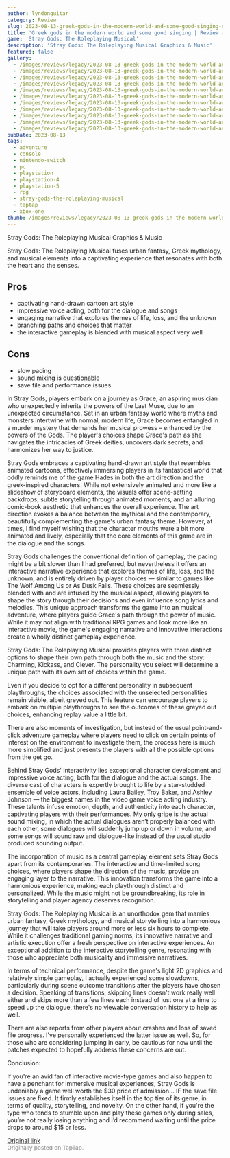 ```yaml
---
author: lyndonguitar
category: Review
slug: 2023-08-13-greek-gods-in-the-modern-world-and-some-good-singing-review-stray-gods-the-roleplaying
title: 'Greek gods in the modern world and some good singing | Review - Stray Gods: The Roleplaying Musical'
game: 'Stray Gods: The Roleplaying Musical'
description: 'Stray Gods: The Roleplaying Musical Graphics & Music'
featured: false
gallery:
  - /images/reviews/legacy/2023-08-13-greek-gods-in-the-modern-world-and-some-good-singing--review---stray-gods-the-roleplaying-0.avif
  - /images/reviews/legacy/2023-08-13-greek-gods-in-the-modern-world-and-some-good-singing--review---stray-gods-the-roleplaying-1.avif
  - /images/reviews/legacy/2023-08-13-greek-gods-in-the-modern-world-and-some-good-singing--review---stray-gods-the-roleplaying-2.avif
  - /images/reviews/legacy/2023-08-13-greek-gods-in-the-modern-world-and-some-good-singing--review---stray-gods-the-roleplaying-3.avif
  - /images/reviews/legacy/2023-08-13-greek-gods-in-the-modern-world-and-some-good-singing--review---stray-gods-the-roleplaying-4.avif
  - /images/reviews/legacy/2023-08-13-greek-gods-in-the-modern-world-and-some-good-singing--review---stray-gods-the-roleplaying-5.avif
  - /images/reviews/legacy/2023-08-13-greek-gods-in-the-modern-world-and-some-good-singing--review---stray-gods-the-roleplaying-6.avif
  - /images/reviews/legacy/2023-08-13-greek-gods-in-the-modern-world-and-some-good-singing--review---stray-gods-the-roleplaying-7.avif
  - /images/reviews/legacy/2023-08-13-greek-gods-in-the-modern-world-and-some-good-singing--review---stray-gods-the-roleplaying-8.avif
  - /images/reviews/legacy/2023-08-13-greek-gods-in-the-modern-world-and-some-good-singing--review---stray-gods-the-roleplaying-9.avif
  - /images/reviews/legacy/2023-08-13-greek-gods-in-the-modern-world-and-some-good-singing--review---stray-gods-the-roleplaying-10.avif
pubDate: 2023-08-13
tags:
  - adventure
  - console
  - nintendo-switch
  - pc
  - playstation
  - playstation-4
  - playstation-5
  - rpg
  - stray-gods-the-roleplaying-musical
  - taptap
  - xbox-one
thumb: /images/reviews/legacy/2023-08-13-greek-gods-in-the-modern-world-and-some-good-singing--review---stray-gods-the-roleplaying-0.avif
---
```


Stray Gods: The Roleplaying Musical
Graphics & Music

Stray Gods: The Roleplaying Musical fuses urban fantasy, Greek mythology, and musical elements into a captivating experience that resonates with both the heart and the senses.




## Pros
- captivating hand-drawn cartoon art style
- impressive voice acting, both for the dialogue and songs
- engaging narrative that explores themes of life, loss, and the unknown
- branching paths and choices that matter
- the interactive gameplay is blended with musical aspect very well





## Cons
- slow pacing
- sound mixing is questionable
- save file and performance issues


In Stray Gods, players embark on a journey as Grace, an aspiring musician who unexpectedly inherits the powers of the Last Muse, due to an unexpected circumstance. Set in an urban fantasy world where myths and monsters intertwine with normal, modern life, Grace becomes entangled in a murder mystery that demands her musical prowess – enhanced by the powers of the Gods. The player's choices shape Grace's path as she navigates the intricacies of Greek deities, uncovers dark secrets, and harmonizes her way to justice.

Stray Gods embraces a captivating hand-drawn art style that resembles animated cartoons, effectively immersing players in its fantastical world that oddly reminds me of the game Hades in both the art direction and the greek-inspired characters. While not extensively animated and more like a slideshow of storyboard elements, the visuals offer scene-setting backdrops, subtle storytelling through animated moments, and an alluring comic-book aesthetic that enhances the overall experience. The art direction evokes a balance between the mythical and the contemporary, beautifully complementing the game's urban fantasy theme. However, at times, I find myself wishing that the character mouths were a bit more animated and lively, especially that the core elements of this game are in the dialogue and the songs.

Stray Gods challenges the conventional definition of gameplay, the pacing might be a bit slower than I had preferred, but nevertheless it offers an interactive narrative experience that explores themes of life, loss, and the unknown, and is entirely driven by player choices — similar to games like The Wolf Among Us or As Dusk Falls. These choices are seamlessly blended with and are infused by the musical aspect, allowing players to shape the story through their decisions and even influence song lyrics and melodies. This unique approach transforms the game into an musical adventure, where players guide Grace's path through the power of music. While it may not align with traditional RPG games and look more like an interactive movie, the game's engaging narrative and innovative interactions create a wholly distinct gameplay experience.

Stray Gods: The Roleplaying Musical provides players with three distinct options to shape their own path through both the music and the story: Charming, Kickass, and Clever. The personality you select will determine a unique path with its own set of choices within the game.

Even if you decide to opt for a different personality in subsequent playthroughs, the choices associated with the unselected personalities remain visible, albeit greyed out. This feature can encourage players to embark on multiple playthroughs to see the outcomes of these greyed out choices, enhancing replay value a little bit.

There are also moments of investigation, but instead of the usual point-and-click adventure gameplay where players need to click on certain points of interest on the environment to investigate them, the process here is much more simplified and just presents the players with all the possible options from the get go.

Behind Stray Gods' interactivity lies exceptional character development and impressive voice acting, both for the dialogue and the actual songs. The diverse cast of characters is expertly brought to life by a star-studded ensemble of voice actors, including Laura Bailey, Troy Baker, and Ashley Johnson — the biggest names in the video game voice acting industry. These talents infuse emotion, depth, and authenticity into each character, captivating players with their performances. My only gripe is the actual sound mixing, in which the actual dialogues aren’t properly balanced with each other, some dialogues will suddenly jump up or down in volume, and some songs will sound raw and dialogue-like instead of the usual studio produced sounding output.

The incorporation of music as a central gameplay element sets Stray Gods apart from its contemporaries. The interactive and time-limited song choices, where players shape the direction of the music, provide an engaging layer to the narrative. This innovation transforms the game into a harmonious experience, making each playthrough distinct and personalized. While the music might not be groundbreaking, its role in storytelling and player agency deserves recognition.

Stray Gods: The Roleplaying Musical is an unorthodox gem that marries urban fantasy, Greek mythology, and musical storytelling into a harmonious journey that will take players around more or less six hours to complete. While it challenges traditional gaming norms, its innovative narrative and artistic execution offer a fresh perspective on interactive experiences. An exceptional addition to the interactive storytelling genre, resonating with those who appreciate both musicality and immersive narratives.

In terms of technical performance, despite the game's light 2D graphics and relatively simple gameplay, I actually experienced some slowdowns, particularly during scene outcome transitions after the players have chosen a decision. Speaking of transitions, skipping lines doesn't work really well either and skips more than a few lines each instead of just one at a time to speed up the dialogue, there's no viewable conversation history to help as well.

There are also reports from other players about crashes and loss of saved file progress. I've personally experienced the latter issue as well. So, for those who are considering jumping in early, be cautious for now until the patches expected to hopefully address these concerns are out.

Conclusion:

If you're an avid fan of interactive movie-type games and also happen to have a penchant for immersive musical experiences, Stray Gods is undeniably a game well worth the $30 price of admission… IF the save file issues are fixed. It firmly establishes itself in the top tier of its genre, in terms of quality, storytelling, and novelty. On the other hand, if you're the type who tends to stumble upon and play these games only during sales, you’re not really losing anything and I’d recommend waiting until the price drops to around $15 or less.

[Original link](https://www.taptap.io/post/6136708)<br><span style="font-size: 0.95em; color: #888;">Originally posted on TapTap.</span>